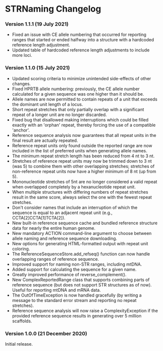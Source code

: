 STRNaming Changelog
===================

### Version 1.1.1 (19 July 2021)
* Fixed an issue with CE allele numbering that occurred for reporting ranges
  that started or ended halfway into a structure with a hardcoded reference
  length adjustment.
* Updated table of hardcoded reference length adjustments to include more loci.

### Version 1.1.0 (15 July 2021)
* Updated scoring criteria to minimize unintended side-effects of other changes.
* Fixed HPRTB allele numbering: previously, the CE allele number calculated
  for a given sequence was one higher than it should be.
* Allele names are now permitted to contain repeats of a unit that exceeds the
  dominant unit length of a locus.
* Short repeat stretches that only partially overlap with a significant repeat
  of a longer unit are no longer discarded.
* Fixed bug that disallowed making interruptions which could be filled exactly
  with an 'orphan' repeat, thereby forcing the use of a compatible 'anchor'.
* Reference sequence analysis now guarantees that all repeat units in the
  final result are actually repeated.
* Reference repeat units only found outside the reported range are now included
  in the list of preferred units when generating allele names.
* The minimum repeat stretch length has been reduced from 4 nt to 3 nt.
* Stretches of reference repeat units may now be trimmed down to 3 nt (was 5) to
  combine them with other overlapping stretches; stretches of non-reference
  repeat units now have a higher minimum of 8 nt (up from 5).
* Mononucleotide stretches of 5nt are no longer considered a valid repeat when
  overlapped completely by a hexanucleotide repeat unit.
* When multiple structures with differing numbers of repeat stretches result in
  the same score, always select the one with the fewest repeat stretches.
* Don't consider names that include an interruption of which the sequence is equal
  to an adjacent repeat unit (e.g., CCTA[2]CCTA[1]TCTA[2]).
* New built-in reference sequence cache and bundled reference structure data for
  nearly the entire human genome.
* New mandatory ACTION command-line argument to choose between allele naming
  and reference sequence downloading.
* New options for generating HTML-formatted output with repeat unit coloring.
* The ReferenceSequenceStore.add_refseq() function can now handle overlapping
  ranges of reference sequence.
* Improved support for naming non-STR ranges, including mtDNA.
* Added support for calculating the sequence for a given name.
* Greatly improved performance of reverse_complement().
* New ComplexReportedRange class that supports combining parts of reference
  sequence (but does not support STR structures as of now). Useful for reporting
  mtDNA and mRNA data.
* The OutOfTimeException is now handled gracefully (by writing a message to the
  standard error stream and reporting no repeat stretches).
* Reference sequence analysis will now raise a ComplexityException if the
  provided reference sequence results in generating over 5 million scaffolds.


### Version 1.0.0 (21 December 2020)
Initial release.
